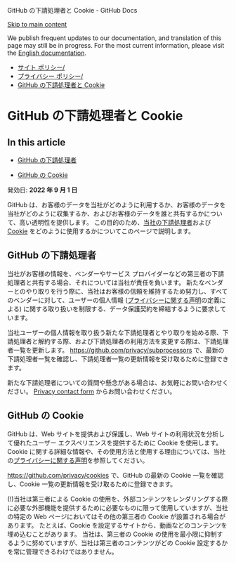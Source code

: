 GitHub の下請処理者と Cookie - GitHub Docs

[Skip to main content](#main-content)

We publish frequent updates to our documentation, and translation of this page may still be in progress. For the most current information, please visit the [English documentation](/en).

* [サイト ポリシー/](/ja/site-policy)
* [プライバシー ポリシー/](/ja/site-policy/privacy-policies)
* [GitHub の下請処理者と Cookie](/ja/site-policy/privacy-policies/github-subprocessors-and-cookies)

GitHub の下請処理者と Cookie
==========

In this article
----------

* [GitHub の下請処理者](#github-の下請処理者)

* [GitHub の Cookie](#github-の-cookie)

発効日: **2022 年 9 月 1 日**

GitHub は、お客様のデータを当社がどのように利用するか、お客様のデータを当社がどのように収集するか、およびお客様のデータを誰と共有するかについて、高い透明性を提供します。 この目的のため、[当社の下請処理者](#github-subprocessors)および [Cookie](#cookies-on-github) をどのように使用するかについてこのページで説明します。

[](#github-の下請処理者)[]()GitHub の下請処理者
----------

当社がお客様の情報を、ベンダーやサービス プロバイダーなどの第三者の下請処理者と共有する場合、それについては当社が責任を負います。 新たなベンダーとのやり取りを行う際に、当社はお客様の信頼を維持するため努力し、すべてのベンダーに対して、ユーザーの個人情報 ([プライバシーに関する声明](/ja/articles/github-privacy-statement)の定義による) に関する取り扱いを制限する、データ保護契約を締結するように要求しています。

当社ユーザーの個人情報を取り扱う新たな下請処理者とやり取りを始める際、下請処理者と解約する際、および下請処理者の利用方法を変更する際は、下請処理者一覧を更新します。 <https://github.com/privacy/subprocessors> で、最新の下請処理者一覧を確認し、下請処理者一覧の更新情報を受け取るために登録できます。

新たな下請処理者についての質問や懸念がある場合は、お気軽にお問い合わせください。 [Privacy contact form](https://github.com/contact/privacy) からお問い合わせください。

[](#github-の-cookie)[]()GitHub の Cookie
----------

GitHub は、Web サイトを提供および保護し、Web サイトの利用状況を分析して優れたユーザー エクスペリエンスを提供するために Cookie を使用します。 Cookie に関する詳細な情報や、その使用方法と使用する理由については、当社の[プライバシーに関する声明](/ja/github/site-policy/github-privacy-statement#our-use-of-cookies-and-tracking)を参照してください。

<https://github.com/privacy/cookies> で、GitHub の最新の Cookie 一覧を確認し、Cookie 一覧の更新情報を受け取るために登録できます。

(!)当社は第三者による Cookie の使用を、外部コンテンツをレンダリングする際に必要な外部機能を提供するために必要なものに限って使用していますが、当社の特定の Web ページにおいてはその他の第三者の Cookie が設置される場合があります。 たとえば、Cookie を設定するサイトから、動画などのコンテンツを埋め込むことがあります。 当社は、第三者の Cookie の使用を最小限に抑制するように努めていますが、当社は第三者のコンテンツがどの Cookie 設定するかを常に管理できるわけではありません。
